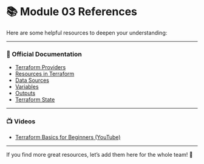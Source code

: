 # 📚 Module 03 References

Here are some helpful resources to deepen your understanding:

---

### 🌱 Official Documentation
- [Terraform Providers](https://developer.hashicorp.com/terraform/docs/language/providers)  
- [Resources in Terraform](https://developer.hashicorp.com/terraform/tutorials/configuration-language/resource)  
- [Data Sources](https://developer.hashicorp.com/terraform/tutorials/configuration-language/data-sources)  
- [Variables](https://developer.hashicorp.com/terraform/tutorials/configuration-language/variables)  
- [Outputs](https://developer.hashicorp.com/terraform/tutorials/configuration-language/outputs)  
- [Terraform State](https://developer.hashicorp.com/terraform/docs/language/state)

---

### 📺 Videos
- [Terraform Basics for Beginners (YouTube)](https://www.youtube.com/watch?v=YcJ9IeukJL8)

---

If you find more great resources, let’s add them here for the whole team! 🚀